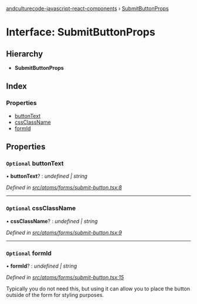 [andculturecode-javascript-react-components](../README.md) › [SubmitButtonProps](submitbuttonprops.md)

# Interface: SubmitButtonProps

## Hierarchy

* **SubmitButtonProps**

## Index

### Properties

* [buttonText](submitbuttonprops.md#optional-buttontext)
* [cssClassName](submitbuttonprops.md#optional-cssclassname)
* [formId](submitbuttonprops.md#optional-formid)

## Properties

### `Optional` buttonText

• **buttonText**? : *undefined | string*

*Defined in [src/atoms/forms/submit-button.tsx:8](https://github.com/AndcultureCode/AndcultureCode.JavaScript.React.Components/blob/3b573d9/src/atoms/forms/submit-button.tsx#L8)*

___

### `Optional` cssClassName

• **cssClassName**? : *undefined | string*

*Defined in [src/atoms/forms/submit-button.tsx:9](https://github.com/AndcultureCode/AndcultureCode.JavaScript.React.Components/blob/3b573d9/src/atoms/forms/submit-button.tsx#L9)*

___

### `Optional` formId

• **formId**? : *undefined | string*

*Defined in [src/atoms/forms/submit-button.tsx:15](https://github.com/AndcultureCode/AndcultureCode.JavaScript.React.Components/blob/3b573d9/src/atoms/forms/submit-button.tsx#L15)*

Typically you do not need this, but using it can allow you to
place the button outside of the form for styling purposes.
